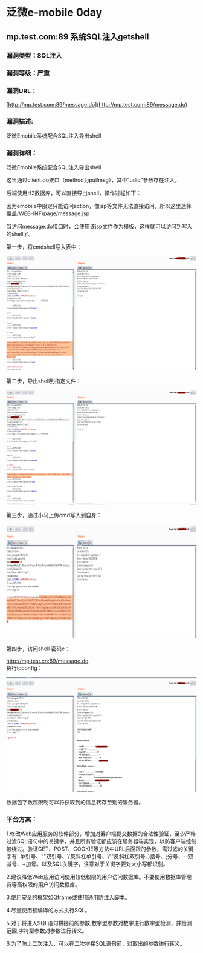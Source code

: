 # 泛微e-mobile 0day
mp.test.com:89 系统SQL注入getshell
------------------------------

### 漏洞类型：SQL注入

### 漏洞等级：严重

### 漏洞URL： 

[http://mp.test.com:89/message.do](http://mp.test.com:89/message.do)

### 漏洞描述: 

泛微Emobile系统配合SQL注入导出shell

### 漏洞详细：

泛微Emobile系统配合SQL注入导出shell

这里通过client.do接口（method为pullmsg），其中"udid"参数存在注入。

后端使用H2数据库，可以直接导出shell，操作过程如下：

因为emobile中限定只能访问action，像jsp等文件无法直接访问，所以这里选择覆盖/WEB-INF/page/message.jsp

当访问message.do接口时，会使用该jsp文件作为模板，这样就可以访问到写入的shell了。

第一步，将cmdshell写入表中：

![](%E6%B3%9B%E5%BE%AEe-mobile%200day/%E5%9B%BE%E7%89%871.png)

第二步，导出shell到指定文件：

![](%E6%B3%9B%E5%BE%AEe-mobile%200day/%E5%9B%BE%E7%89%872.png)

第三步，通过小马上传cmd写入到自身：

![](%E6%B3%9B%E5%BE%AEe-mobile%200day/%E5%9B%BE%E7%89%873.png)

第四步，访问shell 密码c：

http://mp.test.cn:89/message.do  
执行ipconfig：

![](%E6%B3%9B%E5%BE%AEe-mobile%200day/%E5%9B%BE%E7%89%874.png)

数据包字数超限制可以将获取到的信息转存至别的服务器。

### 平台方案：

1.修改Web应用服务的软件部分，增加对客户端提交数据的合法性验证，至少严格过滤SQL语句中的关键字，并且所有验证都应该在服务器端实现，以防客户端控制被绕过。验证GET、POST、COOKIE等方法中URL后面跟的参数，需过滤的关键字有' 单引号、""双引号、\\'反斜杠单引号、\\""反斜杠双引号、)括号、;分号、--双减号、+加号。以及SQL关键字，注意对于关键字要对大小写都识别。

2.建议降低Web应用访问使用较低权限的用户访问数据库。不要使用数据库管理员等高权限的用户访问数据库。

3.使用安全的框架如Qframe或使用通用防注入脚本。

4.尽量使用预编译的方式执行SQL。

5.对于将进入SQL语句拼接前的参数,数字型参数对数字进行数字型检测，并检测范围,字符型参数对参数进行转义。

6.为了防止二次注入，可以在二次拼接SQL语句前，对取出的参数进行转义。